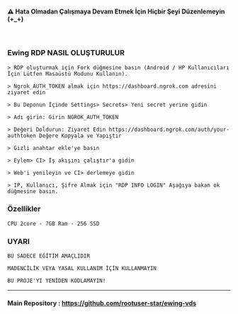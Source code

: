 #### ⚠ Hata Olmadan Çalışmaya Devam Etmek İçin Hiçbir Şeyi Düzenlemeyin (+_+)

<br>

### Ewing RDP NASIL OLUŞTURULUR
```
> RDP oluşturmak için Fork düğmesine basın (Android / HP Kullanıcıları İçin Lütfen Masaüstü Modunu Kullanın).

> Ngrok_AUTH_TOKEN almak için https://dashboard.ngrok.com adresini ziyaret edin

> Bu Deponun İçinde Settings> Secrets> Yeni secret yerine gidin

> Adı girin: Girin NGROK_AUTH_TOKEN

> Değeri Doldurun: Ziyaret Edin https://dashboard.ngrok.com/auth/your-authtoken Değere Kopyala ve Yapıştır

> Gizli anahtar ekle'ye basın

> Eylem> CI> İş akışını çalıştır'a gidin

> Web'i yenileyin ve CI> derlemeye gidin

> IP, Kullanıcı, Şifre Almak için "RDP INFO LOGIN" Aşağıya bakan ok düğmesine basın.
```

### Özellikler
```
CPU 2core - 7GB Ram - 256 SSD
```

### UYARI
```
BU SADECE EĞİTİM AMAÇLIDIR

MADENCİLİK VEYA YASAL KULLANIM İÇİN KULLANMAYIN

BU PROJE'YI YENİDEN KODLAMAYIN!
```
---

#### Main Repository : https://github.com/rootuser-star/ewing-vds
